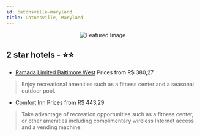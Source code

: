 ```yaml
---
id: catonsville-maryland
title: Catonsville, Maryland
---
```


<center><img src="https://i.travelapi.com/hotels/1000000/130000/124400/124303/66f7118b_z.jpg" alt="Featured Image" /></center>


##  2 star hotels - ⭐️⭐️

-    [Ramada Limited Baltimore West](https://us.hurb.com/hotels/catonsville/ramada-limited-baltimore-west-JNP-JP778979?cmp=18055) Prices from R$ 380,27
   > Enjoy recreational amenities such as a fitness center and a seasonal outdoor pool.
-    [Comfort Inn](https://us.hurb.com/hotels/catonsville/comfort-inn-JNP-JP146370?cmp=18055) Prices from R$ 443,29
   > Take advantage of recreation opportunities such as a fitness center, or other amenities including complimentary wireless Internet access and a vending machine.
